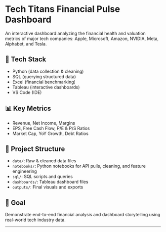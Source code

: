 # Tech Titans Financial Pulse Dashboard

An interactive dashboard analyzing the financial health and valuation metrics of major tech companies: Apple, Microsoft, Amazon, NVIDIA, Meta, Alphabet, and Tesla.

## 🔧 Tech Stack
- Python (data collection & cleaning)
- SQL (querying structured data)
- Excel (financial benchmarking)
- Tableau (interactive dashboards)
- VS Code (IDE)

## 📊 Key Metrics
- Revenue, Net Income, Margins
- EPS, Free Cash Flow, P/E & P/S Ratios
- Market Cap, YoY Growth, Debt Ratios

## 📁 Project Structure
- `data/`: Raw & cleaned data files
- `notebooks/`: Python notebooks for API pulls, cleaning, and feature engineering
- `sql/`: SQL scripts and queries
- `dashboards/`: Tableau dashboard files
- `outputs/`: Final visuals and exports

## 📌 Goal
Demonstrate end-to-end financial analysis and dashboard storytelling using real-world tech industry data.

---
